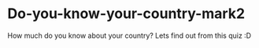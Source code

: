 # Do-you-know-your-country-mark2
How much do you know about your country? Lets find out from this quiz :D

